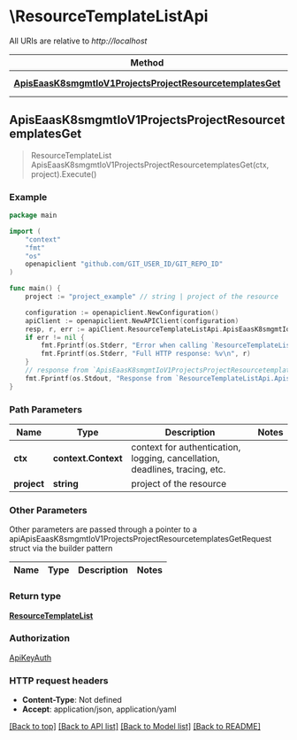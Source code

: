 # \ResourceTemplateListApi

All URIs are relative to *http://localhost*

Method | HTTP request | Description
------------- | ------------- | -------------
[**ApisEaasK8smgmtIoV1ProjectsProjectResourcetemplatesGet**](ResourceTemplateListApi.md#ApisEaasK8smgmtIoV1ProjectsProjectResourcetemplatesGet) | **Get** /apis/eaas.k8smgmt.io/v1/projects/{project}/resourcetemplates | 



## ApisEaasK8smgmtIoV1ProjectsProjectResourcetemplatesGet

> ResourceTemplateList ApisEaasK8smgmtIoV1ProjectsProjectResourcetemplatesGet(ctx, project).Execute()





### Example

```go
package main

import (
    "context"
    "fmt"
    "os"
    openapiclient "github.com/GIT_USER_ID/GIT_REPO_ID"
)

func main() {
    project := "project_example" // string | project of the resource

    configuration := openapiclient.NewConfiguration()
    apiClient := openapiclient.NewAPIClient(configuration)
    resp, r, err := apiClient.ResourceTemplateListApi.ApisEaasK8smgmtIoV1ProjectsProjectResourcetemplatesGet(context.Background(), project).Execute()
    if err != nil {
        fmt.Fprintf(os.Stderr, "Error when calling `ResourceTemplateListApi.ApisEaasK8smgmtIoV1ProjectsProjectResourcetemplatesGet``: %v\n", err)
        fmt.Fprintf(os.Stderr, "Full HTTP response: %v\n", r)
    }
    // response from `ApisEaasK8smgmtIoV1ProjectsProjectResourcetemplatesGet`: ResourceTemplateList
    fmt.Fprintf(os.Stdout, "Response from `ResourceTemplateListApi.ApisEaasK8smgmtIoV1ProjectsProjectResourcetemplatesGet`: %v\n", resp)
}
```

### Path Parameters


Name | Type | Description  | Notes
------------- | ------------- | ------------- | -------------
**ctx** | **context.Context** | context for authentication, logging, cancellation, deadlines, tracing, etc.
**project** | **string** | project of the resource | 

### Other Parameters

Other parameters are passed through a pointer to a apiApisEaasK8smgmtIoV1ProjectsProjectResourcetemplatesGetRequest struct via the builder pattern


Name | Type | Description  | Notes
------------- | ------------- | ------------- | -------------


### Return type

[**ResourceTemplateList**](ResourceTemplateList.md)

### Authorization

[ApiKeyAuth](../README.md#ApiKeyAuth)

### HTTP request headers

- **Content-Type**: Not defined
- **Accept**: application/json, application/yaml

[[Back to top]](#) [[Back to API list]](../README.md#documentation-for-api-endpoints)
[[Back to Model list]](../README.md#documentation-for-models)
[[Back to README]](../README.md)

